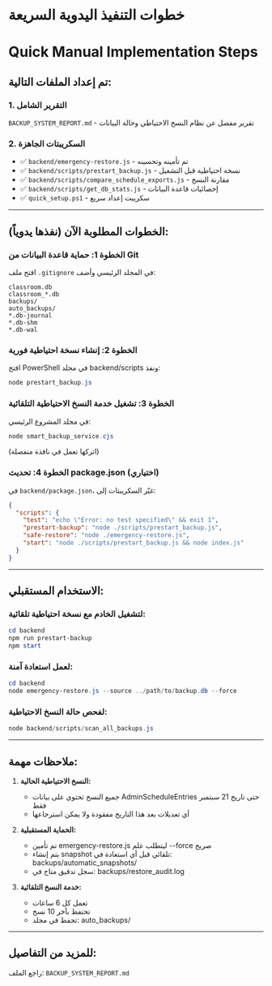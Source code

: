 # خطوات التنفيذ اليدوية السريعة
# Quick Manual Implementation Steps

## تم إعداد الملفات التالية:

### 1. التقرير الشامل
`BACKUP_SYSTEM_REPORT.md` - تقرير مفصل عن نظام النسخ الاحتياطي وحالة البيانات

### 2. السكريبتات الجاهزة
- ✅ `backend/emergency-restore.js` - تم تأمينه وتحسينه
- ✅ `backend/scripts/prestart_backup.js` - نسخة احتياطية قبل التشغيل
- ✅ `backend/scripts/compare_schedule_exports.js` - مقارنة النسخ
- ✅ `backend/scripts/get_db_stats.js` - إحصائيات قاعدة البيانات
- ✅ `quick_setup.ps1` - سكريبت إعداد سريع

---

## الخطوات المطلوبة الآن (نفذها يدوياً):

### الخطوة 1: حماية قاعدة البيانات من Git
افتح ملف `.gitignore` في المجلد الرئيسي وأضف:
```
classroom.db
classroom_*.db
backups/
auto_backups/
*.db-journal
*.db-shm
*.db-wal
```

### الخطوة 2: إنشاء نسخة احتياطية فورية
افتح PowerShell في مجلد backend/scripts ونفذ:
```powershell
node prestart_backup.js
```

### الخطوة 3: تشغيل خدمة النسخ الاحتياطية التلقائية
في مجلد المشروع الرئيسي:
```powershell
node smart_backup_service.cjs
```
(اتركها تعمل في نافذة منفصلة)

### الخطوة 4: تحديث package.json (اختياري)
في `backend/package.json`، غيّر السكريبتات إلى:
```json
{
  "scripts": {
    "test": "echo \"Error: no test specified\" && exit 1",
    "prestart-backup": "node ./scripts/prestart_backup.js",
    "safe-restore": "node ./emergency-restore.js",
    "start": "node ./scripts/prestart_backup.js && node index.js"
  }
}
```

---

## الاستخدام المستقبلي:

### لتشغيل الخادم مع نسخة احتياطية تلقائية:
```powershell
cd backend
npm run prestart-backup
npm start
```

### لعمل استعادة آمنة:
```powershell
cd backend
node emergency-restore.js --source ../path/to/backup.db --force
```

### لفحص حالة النسخ الاحتياطية:
```powershell
node backend/scripts/scan_all_backups.js
```

---

## ملاحظات مهمة:

1. **النسخ الاحتياطية الحالية:**
   - جميع النسخ تحتوي على بيانات AdminScheduleEntries حتى تاريخ 21 سبتمبر فقط
   - أي تعديلات بعد هذا التاريخ مفقودة ولا يمكن استرجاعها

2. **الحماية المستقبلية:**
   - تم تأمين emergency-restore.js ليتطلب علم --force صريح
   - يتم إنشاء snapshot تلقائي قبل أي استعادة في: backups/automatic_snapshots/
   - سجل تدقيق متاح في: backups/restore_audit.log

3. **خدمة النسخ التلقائية:**
   - تعمل كل 6 ساعات
   - تحتفظ بآخر 10 نسخ
   - تحفظ في مجلد: auto_backups/

---

## للمزيد من التفاصيل:
راجع الملف: `BACKUP_SYSTEM_REPORT.md`
